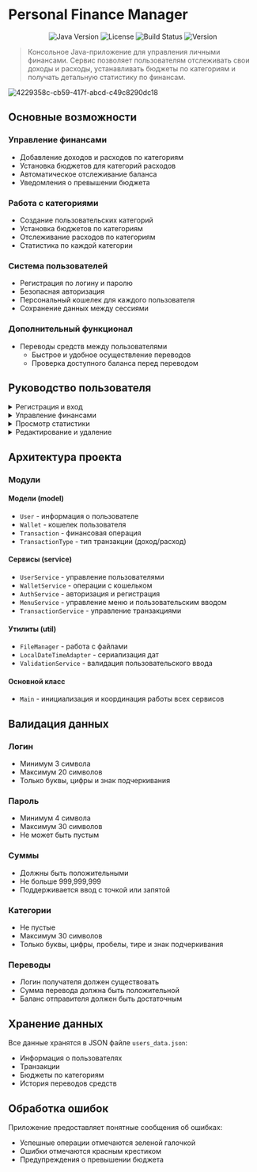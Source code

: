 # Personal Finance Manager

<div align="center">

![Java Version](https://img.shields.io/badge/Java-23-orange.svg)
![License](https://img.shields.io/badge/license-MIT-blue.svg)
![Build Status](https://img.shields.io/badge/build-passing-brightgreen.svg)
![Version](https://img.shields.io/badge/version-1.0.0-blue.svg)

</div>

> Консольное Java-приложение для управления личными финансами. Сервис позволяет пользователям отслеживать свои доходы и расходы, устанавливать бюджеты по категориям и получать детальную статистику по финансам.

![4229358c-cb59-417f-abcd-c49c8290dc18](https://github.com/user-attachments/assets/54d02820-9156-443b-96c2-716ddac2fbc0)

## Основные возможности

### Управление финансами
- Добавление доходов и расходов по категориям
- Установка бюджетов для категорий расходов
- Автоматическое отслеживание баланса
- Уведомления о превышении бюджета

### Работа с категориями
- Создание пользовательских категорий
- Установка бюджетов по категориям
- Отслеживание расходов по категориям
- Статистика по каждой категории

### Система пользователей
- Регистрация по логину и паролю
- Безопасная авторизация
- Персональный кошелек для каждого пользователя
- Сохранение данных между сессиями

### Дополнительный функционал
- Переводы средств между пользователями
  - Быстрое и удобное осуществление переводов
  - Проверка доступного баланса перед переводом

## Руководство пользователя

<details>
<summary>Регистрация и вход</summary>

### Регистрация
1. Выберите пункт "2" (Зарегистрироваться)
2. Введите логин (минимум 3 символа, только буквы, цифры и подчеркивание)
3. Введите пароль (минимум 4 символа)
4. После регистрации вы автоматически войдете в систему

### Вход в систему
- Выберите пункт "1" (Войти)
- Введите свой логин и пароль
</details>

<details>
<summary>Управление финансами</summary>

### Добавление дохода
1. В главном меню выберите "1" (Добавить доход)
2. Введите сумму дохода (должна быть положительной)
3. Укажите категорию дохода (только буквы, цифры, пробелы и знаки - _)
4. Доход будет добавлен в ваш кошелек

### Добавление расхода
1. В главном меню выберите "2" (Добавить расход)
2. Введите сумму расхода (должна быть положительной)
3. Укажите категорию расхода
4. Если расход превышает бюджет категории, вы получите уведомление

### Установка бюджета
1. Выберите "3" (Установить бюджет категории)
2. Введите категорию
3. Укажите сумму бюджета (должна быть положительной)
4. Система начнет отслеживать расходы по этой категории

### Переводы средств
1. В главном меню выберите "7" (Перевести средства)
2. Укажите логин получателя
3. Введите сумму перевода
4. Подтвердите перевод
5. Если средств недостаточно, операция будет отклонена
</details>

<details>
<summary>Просмотр статистики</summary>

### Статистика
- Выберите пункт "4" (Просмотреть статистику)
- Вы увидите:
  - Общий баланс
  - Сумму всех доходов
  - Сумму всех расходов
  - Расходы по категориям
  - Остаток бюджета по категориям
  - Переводы средств
</details>

<details>
<summary>Редактирование и удаление</summary>

### Редактирование транзакции
1. Выберите "5" (Редактировать транзакцию)
2. Укажите номер транзакции из списка
3. Введите новую сумму
4. Введите новую категорию

### Удаление транзакции
1. Выберите "6" (Удалить транзакцию)
2. Укажите номер транзакции для удаления
</details>

## Архитектура проекта

### Модули

#### Модели (model)
- `User` - информация о пользователе
- `Wallet` - кошелек пользователя
- `Transaction` - финансовая операция
- `TransactionType` - тип транзакции (доход/расход)

#### Сервисы (service)
- `UserService` - управление пользователями
- `WalletService` - операции с кошельком
- `AuthService` - авторизация и регистрация
- `MenuService` - управление меню и пользовательским вводом
- `TransactionService` - управление транзакциями

#### Утилиты (util)
- `FileManager` - работа с файлами
- `LocalDateTimeAdapter` - сериализация дат
- `ValidationService` - валидация пользовательского ввода

#### Основной класс
- `Main` - инициализация и координация работы всех сервисов

## Валидация данных

### Логин
- Минимум 3 символа
- Максимум 20 символов
- Только буквы, цифры и знак подчеркивания

### Пароль
- Минимум 4 символа
- Максимум 30 символов
- Не может быть пустым

### Суммы
- Должны быть положительными
- Не больше 999,999,999
- Поддерживается ввод с точкой или запятой

### Категории
- Не пустые
- Максимум 30 символов
- Только буквы, цифры, пробелы, тире и знак подчеркивания

### Переводы
- Логин получателя должен существовать
- Сумма перевода должна быть положительной
- Баланс отправителя должен быть достаточным

## Хранение данных

Все данные хранятся в JSON файле `users_data.json`:
- Информация о пользователях
- Транзакции
- Бюджеты по категориям
- История переводов средств

## Обработка ошибок

Приложение предоставляет понятные сообщения об ошибках:
- Успешные операции отмечаются зеленой галочкой
- Ошибки отмечаются красным крестиком
- Предупреждения о превышении бюджета
